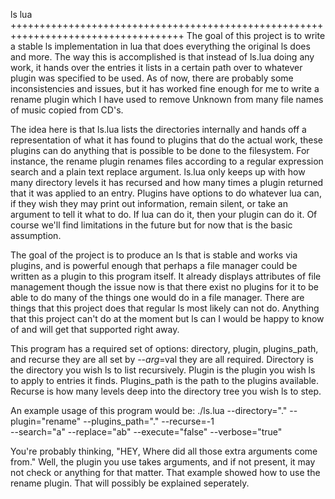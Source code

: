 ls lua
++++++++++++++++++++++++++++++++++++++++++++++++++++++++++++++++++++++++++++++++++++
The goal of this project is to write a stable ls implementation in lua that
does everything the original ls does and more. The way this is accomplished is
that instead of ls.lua doing any work, it hands over the entries it lists in
a certain path over to whatever plugin was specified to be used. As of now,
there are probably some inconsistencies and issues, but it has worked fine
enough for me to write a rename plugin which I have used to remove Unknown from
many file names of music copied from CD's.

The idea here is that ls.lua lists the directories internally and hands off
a representation of what it has found to plugins that do the actual work, these
plugins can do anything that is possible to be done to the filesystem. For
instance, the rename plugin renames files according to a regular expression
search and a plain text replace argument. ls.lua only keeps up with how many
directory levels it has recursed and how many times a plugin returned that it
was applied to an entry. Plugins have options to do whatever lua can, if they
wish they may print out information, remain silent, or take an argument to tell
it what to do. If lua can do it, then your plugin can do it. Of course we'll
find limitations in the future but for now that is the basic assumption.

The goal of the project is to produce an ls that is stable and works via
plugins, and is powerful enough that perhaps a file manager could be written as
a plugin to this program itself. It already displays attributes of file
management though the issue now is that there exist no plugins for it to be
able to do many of the things one would do in a file manager. There are things
that this project does that regular ls most likely can not do. Anything that
this project can't do at the moment but ls can I would be happy to know of and
will get that supported right away.

This program has a required set of options:
directory, plugin, plugins\_path, and recurse
they are all set by --$arg=$val
they are all required.
Directory is the directory you wish ls to list recursively.
Plugin is the plugin you wish ls to apply to entries it finds.
Plugins\_path is the path to the plugins available.
Recurse is how many levels deep into the directory tree you wish ls to step.

An example usage of this program would be:
./ls.lua --directory="." --plugin="rename" --plugins\_path="." --recurse=-1 \
    --search="a" --replace="ab" --execute="false" --verbose="true"

You're probably thinking, "HEY, Where did all those extra arguments come from."
Well, the plugin you use takes arguments, and if not present, it may not check
or anything for that matter. That example showed how to use the rename plugin.
That will possibly be explained seperately.
